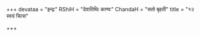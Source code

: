 +++
devataa = "इन्द्रः"
RShiH = "देवातिथिः काण्वः"
ChandaH = "सतो बृहती"
title = "१२ स्वयं चित्स"

+++
